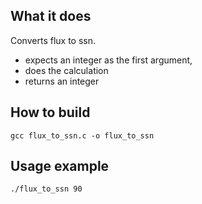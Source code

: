 ## What it does

Converts flux to ssn.
- expects an integer as the first argument, 
- does the calculation
- returns an integer

## How to build

```gcc flux_to_ssn.c -o flux_to_ssn```

## Usage example

``` ./flux_to_ssn 90 ```
